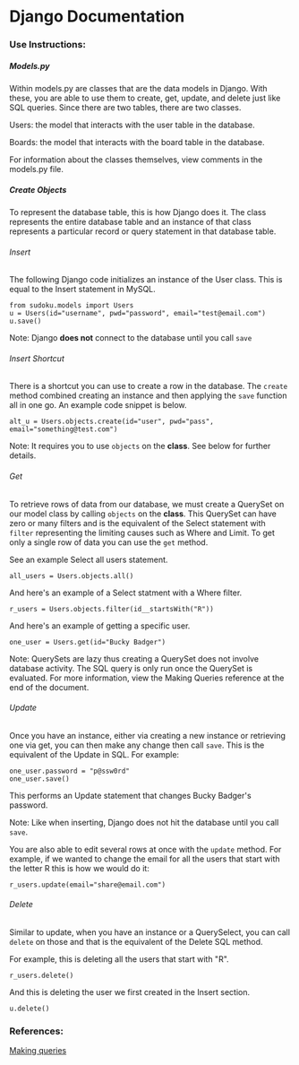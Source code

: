 # Django Documentation

### Use Instructions:

##### Models.py

Within models.py are classes that are the data models in Django. With these, you are able to use them to create, get, update, and delete just like SQL queries. Since there are two tables, there are two classes.

Users: the model that interacts with the user table in the database.

Boards: the model that interacts with the board table in the database.

For information about the classes themselves, view comments in the models.py file.

##### Create Objects

To represent the database table, this is how Django does it. The class represents the entire database table and an instance of that class represents a particular record or query statement in that database table.

###### Insert

The following Django code initializes an instance of the User class. This is equal to the Insert statement in MySQL.

```
from sudoku.models import Users
u = Users(id="username", pwd="password", email="test@email.com")
u.save()
```

Note: Django **does not** connect to the database until you call `save`

###### Insert Shortcut

There is a shortcut you can use to create a row in the database. The `create` method combined creating an instance and then applying the `save` function all in one go. An example code snippet is below.

```
alt_u = Users.objects.create(id="user", pwd="pass", email="something@test.com")
```

Note: It requires you to use `objects` on the **class**. See below for further details.

###### Get

To retrieve rows of data from our database, we must create a QuerySet on our model class by calling `objects` on the **class**. This QuerySet can have zero or many filters and is the equivalent of the Select statement with `filter` representing the limiting causes such as Where and Limit. To get only a single row of data you can use the `get` method.

See an example Select all users statement.

```
all_users = Users.objects.all()
```

And here's an example of a Select statment with a Where filter.

```
r_users = Users.objects.filter(id__startsWith("R"))
```

And here's an example of getting a specific user.

```
one_user = Users.get(id="Bucky Badger")
```

Note: QuerySets are lazy thus creating a QuerySet does not involve database activity. The SQL query is only run once the QuerySet is evaluated. For more information, view the Making Queries reference at the end of the document.

###### Update

Once you have an instance, either via creating a new instance or retrieving one via get, you can then make any change then call `save`. This is the equivalent of the Update in SQL. For example:

```
one_user.password = "p@ssw0rd"
one_user.save()
```

This performs an Update statement that changes Bucky Badger's password.

Note: Like when inserting, Django does not hit the database until you call `save`.

You are also able to edit several rows at once with the `update` method. For example, if we wanted to change the email for all the users that start with the letter R this is how we would do it:

```
r_users.update(email="share@email.com")
```

###### Delete

Similar to update, when you have an instance or a QuerySelect, you can call `delete` on those and that is the equivalent of the Delete SQL method.

For example, this is deleting all the users that start with "R".

```
r_users.delete()
```

And this is deleting the user we first created in the Insert section.

```
u.delete()
```

### References:

[Making queries](https://docs.djangoproject.com/en/5.0/topics/db/queries/)
